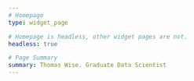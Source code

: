 ```yaml
---
# Homepage
type: widget_page

# Homepage is headless, other widget pages are not.
headless: true

# Page Summary 
summary: Thomas Wise. Graduate Data Scientist
---
```

